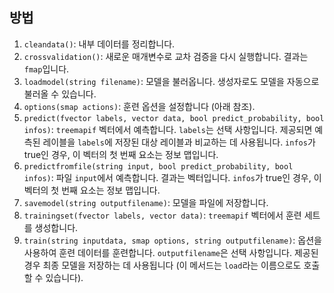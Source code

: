 ## 방법

1. `cleandata()`: 내부 데이터를 정리합니다.
2. `crossvalidation()`: 새로운 매개변수로 교차 검증을 다시 실행합니다. 결과는 `fmap`입니다.
3. `loadmodel(string filename)`: 모델을 불러옵니다. 생성자로도 모델을 자동으로 불러올 수 있습니다.
4. `options(smap actions)`: 훈련 옵션을 설정합니다 (아래 참조).
5. `predict(fvector labels, vector data, bool predict_probability, bool infos)`: `treemapif` 벡터에서 예측합니다. `labels`는 선택 사항입니다. 제공되면 예측된 레이블을 `labels`에 저장된 대상 레이블과 비교하는 데 사용됩니다. `infos`가 true인 경우, 이 벡터의 첫 번째 요소는 정보 맵입니다.
6. `predictfromfile(string input, bool predict_probability, bool infos)`: 파일 `input`에서 예측합니다. 결과는 벡터입니다. `infos`가 true인 경우, 이 벡터의 첫 번째 요소는 정보 맵입니다.
7. `savemodel(string outputfilename)`: 모델을 파일에 저장합니다.
8. `trainingset(fvector labels, vector data)`: `treemapif` 벡터에서 훈련 세트를 생성합니다.
9. `train(string inputdata, smap options, string outputfilename)`: 옵션을 사용하여 훈련 데이터를 훈련합니다. `outputfilename`은 선택 사항입니다. 제공된 경우 최종 모델을 저장하는 데 사용됩니다 (이 메서드는 `load`라는 이름으로도 호출할 수 있습니다).